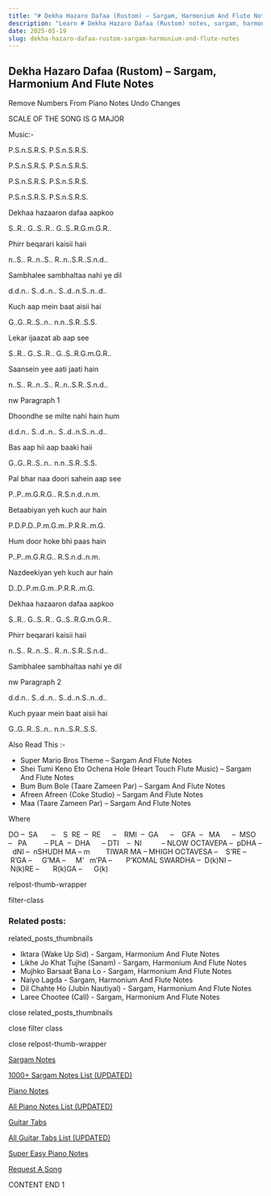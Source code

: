 ```yaml
---
title: "# Dekha Hazaro Dafaa (Rustom) – Sargam, Harmonium And Flute Notes"
description: "Learn # Dekha Hazaro Dafaa (Rustom) notes, sargam, harmonium notations and flute notes. Easy step-by-step tutorial for beginners."
date: 2025-05-19
slug: dekha-hazaro-dafaa-rustom-sargam-harmonium-and-flute-notes
---
```


## Dekha Hazaro Dafaa (Rustom) – Sargam, Harmonium And Flute Notes

Remove Numbers From Piano Notes
Undo Changes

SCALE OF THE SONG IS G MAJOR

Music:-

P.S.n.S.R.S. P.S.n.S.R.S.

P.S.n.S.R.S. P.S.n.S.R.S.

P.S.n.S.R.S. P.S.n.S.R.S.

P.S.n.S.R.S. P.S.n.S.R.S.

Dekhaa hazaaron dafaa aapkoo

S..R.. G..S..R.. G..S..R.G.m.G.R..

Phirr beqarari kaisii haii

n..S.. R..n..S.. R..n..S.R..S.n.d..

Sambhalee sambhaltaa nahi ye dil

d.d.n.. S..d..n.. S..d..n.S..n..d..

Kuch aap mein baat aisii hai

G..G..R..S..n.. n.n..S.R..S.S.

Lekar ijaazat ab aap see

S..R.. G..S..R.. G..S..R.G.m.G.R..

Saansein yee aati jaati hain

n..S.. R..n..S.. R..n..S.R..S.n.d..

nw Paragraph 1

Dhoondhe se milte nahi hain hum

d.d.n.. S..d..n.. S..d..n.S..n..d..

Bas aap hii aap baaki haii

G..G..R..S..n.. n.n..S.R..S.S.

Pal bhar naa doori sahein aap see

P..P..m.G.R.G.. R.S.n.d..n.m.

Betaabiyan yeh kuch aur hain

P.D.P.D..P.m.G.m..P.R.R..m.G.

Hum door hoke bhi paas hain

P..P..m.G.R.G.. R.S.n.d..n.m.

Nazdeekiyan yeh kuch aur hain

D..D..P.m.G.m..P.R.R..m.G.

Dekhaa hazaaron dafaa aapkoo

S..R.. G..S..R.. G..S..R.G.m.G.R..

Phirr beqarari kaisii haii

n..S.. R..n..S.. R..n..S.R..S.n.d..

Sambhalee sambhaltaa nahi ye dil

nw Paragraph 2

d.d.n.. S..d..n.. S..d..n.S..n..d..

Kuch pyaar mein baat aisii hai

G..G..R..S..n.. n.n..S.R..S.S.



Also Read This :-



* Super Mario Bros Theme – Sargam And Flute Notes
* Shei Tumi Keno Eto Ochena Hole (Heart Touch Flute Music) – Sargam And Flute Notes
* Bum Bum Bole (Taare Zameen Par) – Sargam And Flute Notes
* Afreen Afreen (Coke Studio) – Sargam And Flute Notes
* Maa (Taare Zameen Par) – Sargam And Flute Notes

Where



DO –  SA       –    S  RE  –  RE      –    RMI  –  GA      –    GFA  –   MA      –  MSO  –   PA         – PLA  –  DHA      – DTI    –  NI          – NLOW OCTAVEPA –  pDHA –  dNI –  nSHUDH MA – m        TIWAR MA – MHIGH OCTAVESA –    S’RE –     R’GA –     G’MA –     M’   m’PA –       P’KOMAL SWARDHA –  D(k)NI –       N(k)RE –       R(k)GA –      G(k)



relpost-thumb-wrapper

filter-class

### Related posts:

related_posts_thumbnails

* Iktara (Wake Up Sid) - Sargam, Harmonium And Flute Notes
* Likhe Jo Khat Tujhe (Sanam) - Sargam, Harmonium And Flute Notes
* Mujhko Barsaat Bana Lo - Sargam, Harmonium And Flute Notes
* Naiyo Lagda - Sargam, Harmonium And Flute Notes
* Dil Chahte Ho (Jubin Nautiyal) - Sargam, Harmonium And Flute Notes
* Laree Chootee (Call) - Sargam, Harmonium And Flute Notes

close related_posts_thumbnails

close filter class

close relpost-thumb-wrapper

[Sargam Notes](https://www.notationsworld.com/sargam-notes.html)

[1000+ Sargam Notes List (UPDATED)](https://www.notationsworld.com/all-songs-list-sargam-notes.html)

[Piano Notes](https://www.notationsworld.com/piano-notes.html)

[All Piano Notes List (UPDATED)](https://www.notationsworld.com/all-songs-list-piano-notes.html)

[Guitar Tabs](https://www.notationsworld.com/guitar-tabs.html)

[All Guitar Tabs List (UPDATED)](https://www.notationsworld.com/all-songs-list-guitar-tabs.html)

[Super Easy Piano Notes](https://studywall.in/)

[Request A Song](https://www.notationsworld.com/request-a-song.html)

CONTENT END 1

